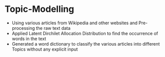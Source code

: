 # Topic-Modelling
- Using various articles from Wikipedia and other websites and Pre-processing the raw text data
- Applied Latent Dirchilet Allocation Distribution to find the occurrence of words in the text
- Generated a word dictionary to classify the various articles into different Topics without any explicit input
